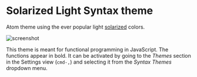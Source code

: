 # Solarized Light Syntax theme

Atom theme using the ever popular light [solarized](http://ethanschoonover.com/solarized) colors.

<img alt="screenshot" src="https://raw.githubusercontent.com/veggiemonk/solarized-light-js-syntax/master/Screenshot%20from%202016-03-28%2010%3A58%3A08.png" srcset="https://raw.githubusercontent.com/veggiemonk/solarized-light-js-syntax/master/Screenshot%20from%202016-03-28%2010%3A58%3A08.png 2x">

This theme is meant for functional programming in JavaScript.
The functions appear in bold.
It can be activated by going to
the _Themes_ section in the Settings view (`cmd-,`) and selecting it from the
_Syntax Themes_ dropdown menu.
